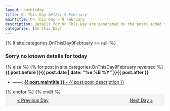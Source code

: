 ```yaml
---
layout: onthisday
title: On This Day &#124; 9 February
maintitle: On This Day — 9 February
description: Details for On This Day are generated by the posts added to the website so the content is subject to changes/updates over time.
categories: [On This Day]
---
```


{% if site.categories.OnThisDay9February == null %}
<h3>Sorry no known details for today</h3>
{% else %}
{% for post in site.categories.OnThisDay9February reversed %}
<strong>{{ post.before }}{{ post.date | date: "%e %B %Y" }}{{ post.after }}</strong>
<ul>
<li> ——: <a class="{{ post.class }}" href="{{ post.url }}"><strong>{{ post.maintitle }}</strong> - {{ post.post_description }}</a></li>
</ul>
{% endfor %}
{% endif %}

<div style="background-color: #f3f3f3; padding: 10px; border-radius: 5px; text-align: center; display: flex; justify-content: space-evenly;">
<a href="/onthisday/02/02-08">« Previous Day</a>
<span style="visibility:hidden;">[ Visit Leap Year February 29 ]</span>
<a href="/onthisday/02/02-10">Next Day »</a>
</div>
